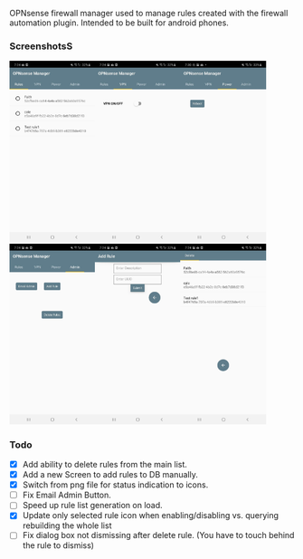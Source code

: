 OPNsense firewall manager used to manage rules created with the firewall automation plugin. Intended to be built for android phones. 

### ScreenshotsS
<img src="screenshots/rules.jpg" width="30%"></img><img src="screenshots/vpn.jpg" width="30%"></img><img src="screenshots/power.jpg" width="30%"></img><img src="screenshots/admin.jpg" width="30%"></img><img src="screenshots/add_rule.jpg" width="30%"></img><img src="screenshots/delete.jpg" width="30%"></img>

### Todo
- [X] Add ability to delete rules from the main list.
- [x] Add a new Screen to add rules to DB manually.
- [x] Switch from png file for status indication to icons.
- [ ] Fix Email Admin Button.
- [ ] Speed up rule list generation on load.
- [X] Update only selected rule icon when enabling/disabling vs. querying rebuilding the whole list
- [ ] Fix dialog box not dismissing after delete rule. (You have to touch behind the rule to dismiss)